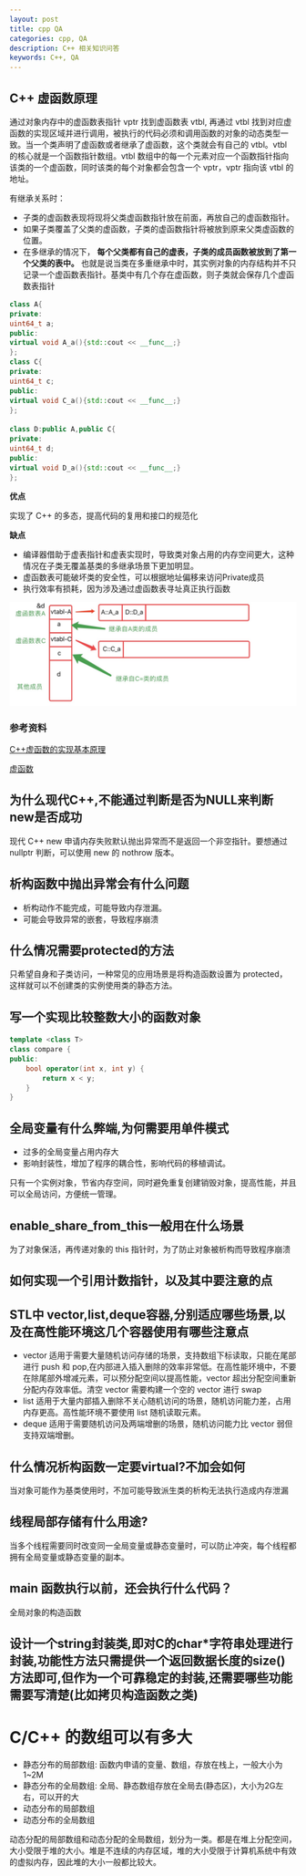 ```yaml
---
layout: post
title: cpp QA
categories: cpp, QA
description: C++ 相关知识问答
keywords: C++, QA
---
```

## C++ 虚函数原理

通过对象内存中的虚函数表指针 vptr 找到虚函数表 vtbl, 再通过 vtbl 找到对应虚函数的实现区域并进行调用，被执行的代码必须和调用函数的对象的动态类型一致。当一个类声明了虚函数或者继承了虚函数，这个类就会有自己的 vtbl。vtbl 的核心就是一个函数指针数组。vtbl 数组中的每一个元素对应一个函数指针指向该类的一个虚函数，同时该类的每个对象都会包含一个 vptr，vptr 指向该 vtbl 的地址。

有继承关系时：

* 子类的虚函数表现将现将父类虚函数指针放在前面，再放自己的虚函数指针。
* 如果子类覆盖了父类的虚函数，子类的虚函数指针将被放到原来父类虚函数的位置。
* 在多继承的情况下， **每个父类都有自己的虚表，子类的成员函数被放到了第一个父类的表中。** 也就是说当类在多重继承中时，其实例对象的内存结构并不只记录一个虚函数表指针。基类中有几个存在虚函数，则子类就会保存几个虚函数表指针

```c++
class A{
private:
uint64_t a;
public:
virtual void A_a(){std::cout << __func__;}
};
class C{
private:
uint64_t c;
public:
virtual void C_a(){std::cout << __func__;}
};

class D:public A,public C{
private:
uint64_t d;
public:
virtual void D_a(){std::cout << __func__;}
};
```

**优点**

实现了 C++ 的多态，提高代码的复用和接口的规范化

**缺点**

* 编译器借助于虚表指针和虚表实现时，导致类对象占用的内存空间更大，这种情况在子类无覆盖基类的多继承场景下更加明显。
* 虚函数表可能破坏类的安全性，可以根据地址偏移来访问Private成员
* 执行效率有损耗，因为涉及通过虚函数表寻址真正执行函数

![virtual_func.png](assets/virtual_func.png)

### 参考资料

[C++虚函数的实现基本原理](https://jacktang816.github.io/post/virtualfunction/)

[虚函数](https://zhuanlan.zhihu.com/p/91326811)

## 为什么现代C++,不能通过判断是否为NULL来判断new是否成功

现代 C++ new 申请内存失败默认抛出异常而不是返回一个非空指针。要想通过 nullptr 判断，可以使用 new 的 nothrow 版本。

## 析构函数中抛出异常会有什么问题

* 析构动作不能完成，可能导致内存泄漏。
* 可能会导致异常的嵌套，导致程序崩溃

## 什么情况需要protected的方法

只希望自身和子类访问，一种常见的应用场景是将构造函数设置为 protected， 这样就可以不创建类的实例使用类的静态方法。

## 写一个实现比较整数大小的函数对象

```c++
template <class T>
class compare {
public:
    bool operator(int x, int y) {
        return x < y;
    }
}
```

## 全局变量有什么弊端,为何需要用单件模式

* 过多的全局变量占用内存大
* 影响封装性，增加了程序的耦合性，影响代码的移植调试。

只有一个实例对象，节省内存空间，同时避免重复创建销毁对象，提高性能，并且可以全局访问，方便统一管理。

## enable_share_from_this一般用在什么场景

为了对象保活，再传递对象的 this 指针时，为了防止对象被析构而导致程序崩溃

## 如何实现一个引用计数指针，以及其中要注意的点

## STL中 vector,list,deque容器,分别适应哪些场景,以及在高性能环境这几个容器使用有哪些注意点

* vector 适用于需要大量随机访问存储的场景，支持数组下标读取，只能在尾部进行 push 和 pop,在内部进入插入删除的效率非常低。在高性能环境中，不要在除尾部外增减元素，可以预分配空间以提高性能，vector 超出分配空间重新分配内存效率低。清空 vector 需要构建一个空的 vector 进行 swap
* list 适用于大量内部插入删除不关心随机访问的场景，随机访问能力差，占用内存更高。高性能环境不要使用 list 随机读取元素。
* deque 适用于需要随机访问及两端增删的场景，随机访问能力比 vector 弱但支持双端增删。

## 什么情况析构函数一定要virtual?不加会如何

当对象可能作为基类使用时，不加可能导致派生类的析构无法执行造成内存泄漏

## 线程局部存储有什么用途?

当多个线程需要同时改变同一全局变量或静态变量时，可以防止冲突，每个线程都拥有全局变量或静态变量的副本。

## main 函数执行以前，还会执行什么代码？

全局对象的构造函数

## 设计一个string封装类,即对C的char*字符串处理进行封装,功能性方法只需提供一个返回数据长度的size()方法即可,但作为一个可靠稳定的封装,还需要哪些功能需要写清楚(比如拷贝构造函数之类)

# C/C++ 的数组可以有多大

* 静态分布的局部数组: 函数内申请的变量、数组，存放在栈上，一般大小为1~2M
* 静态分布的全局数组: 全局、静态数组存放在全局去(静态区)，大小为2G左右，可以开的大
* 动态分布的局部数组
* 动态分布的全局数组

动态分配的局部数组和动态分配的全局数组，划分为一类。都是在堆上分配空间，大小受限于堆的大小。堆是不连续的内存区域，堆的大小受限于计算机系统中有效的虚拟内存，因此堆的大小一般都比较大。
